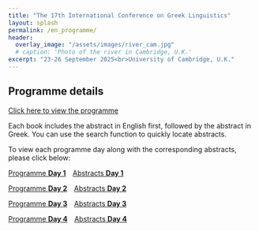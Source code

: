 ```yaml
---
title: "The 17th International Conference on Greek Linguistics"
layout: splash
permalink: /en_programme/
header:
  overlay_image: "/assets/images/river_cam.jpg"
  # caption: 'Photo of the river in Cambridge, U.K.'
excerpt: "23-26 September 2025<br>University of Cambridge, U.K."
---
```


## Programme details

[Click here to view the programme](/downloads/Programme_17_07.pdf)


Each book includes the abstract in English first, followed by the abstract in Greek. You can use the search function to quickly locate abstracts.

To view each programme day along with the corresponding abstracts, please click below:

<div style="display: flex; flex-direction: column; gap: 1em;">

  <div style="display: flex; gap: 1em;">
    <a class="day-button" href="/downloads/Programme_07_06_1-2.pdf">Programme <strong>Day 1</strong></a>
    <a class="day-button" href="/downloads/tues_1-2.pdf">Abstracts <strong>Day 1</strong></a>
  </div>

  <div style="display: flex; gap: 1em;">
    <a class="day-button" href="/downloads/Programme_07_06_3-5.pdf">Programme <strong>Day 2</strong></a>
    <a class="day-button" href="/downloads/wed_3-5.pdf">Abstracts <strong>Day 2</strong></a>
  </div>

  <div style="display: flex; gap: 1em;">
    <a class="day-button" href="/downloads/Programme_07_06_6-8.pdf">Programme <strong>Day 3</strong></a>
    <a class="day-button" href="/downloads/thurs_6-8.pdf">Abstracts <strong>Day 3</strong></a>
  </div>

  <div style="display: flex; gap: 1em;">
    <a class="day-button" href="/downloads/Programme_07_06_9-10.pdf">Programme <strong>Day 4</strong></a>
    <a class="day-button" href="/downloads/fri_9-10.pdf">Abstracts <strong>Day 4</strong></a>
  </div>

</div>



